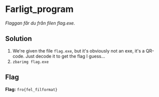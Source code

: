 # Farligt_program
*Flaggan får du från filen flag.exe.*

## Solution
1. We're given the file `flag.exe`, but it's obviously not an exe, it's a QR-code. Just decode it to get the flag I guess...
2. `zbarimg flag.exe`


## Flag
**Flag:** `fro{fel_filformat}`
